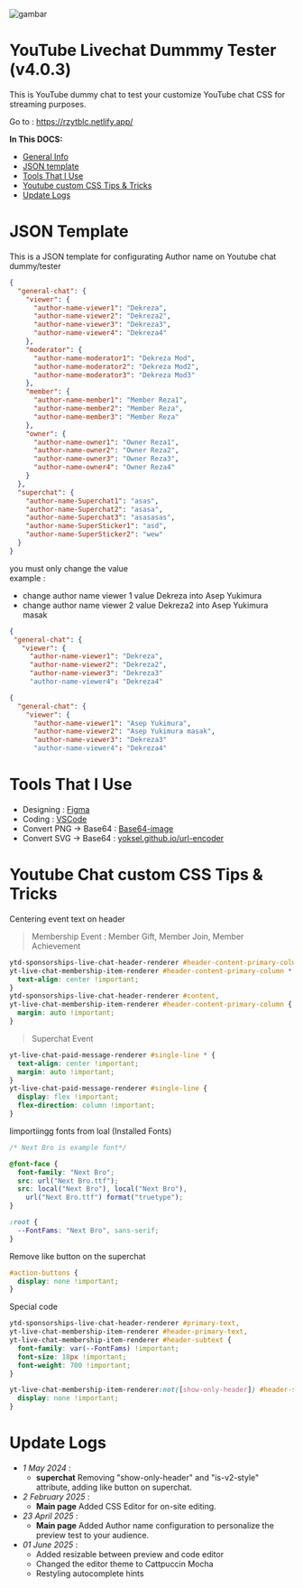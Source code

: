 ![gambar](https://github.com/user-attachments/assets/48678435-13da-4331-8372-894e1581cc23)

# YouTube Livechat Dummmy Tester (v4.0.3)

This is YouTube dummy chat to test your customize YouTube chat CSS for streaming
purposes.

Go to : https://rzytblc.netlify.app/

**In This DOCS:**

- [General Info](#youtube-livechat-dummmy-tester-v403)
- [JSON template](#json-template)
- [Tools That I Use](#tools-that-i-use)
- [Youtube custom CSS Tips & Tricks](#youtube-chat-custom-css-tips--tricks)
- [Update Logs](#update-logs)

# JSON Template

This is a JSON template for configurating Author name on Youtube chat
dummy/tester

```json
{
  "general-chat": {
    "viewer": {
      "author-name-viewer1": "Dekreza",
      "author-name-viewer2": "Dekreza2",
      "author-name-viewer3": "Dekreza3",
      "author-name-viewer4": "Dekreza4"
    },
    "moderator": {
      "author-name-moderator1": "Dekreza Mod",
      "author-name-moderator2": "Dekreza Mod2",
      "author-name-moderator3": "Dekreza Mod3"
    },
    "member": {
      "author-name-member1": "Member Reza1",
      "author-name-member2": "Member Reza",
      "author-name-member3": "Member Reza"
    },
    "owner": {
      "author-name-owner1": "Owner Reza1",
      "author-name-owner2": "Owner Reza2",
      "author-name-owner3": "Owner Reza3",
      "author-name-owner4": "Owner Reza4"
    }
  },
  "superchat": {
    "author-name-Superchat1": "asas",
    "author-name-Superchat2": "asasa",
    "author-name-Superchat3": "asasasas",
    "author-name-SuperSticker1": "asd",
    "author-name-SuperSticker2": "wew"
  }
}
```

you must only change the value <br/> example :

- change author name viewer 1 value Dekreza into Asep Yukimura
- change author name viewer 2 value Dekreza2 into Asep Yukimura masak

```json
{
 "general-chat": {
   "viewer": {
     "author-name-viewer1": "Dekreza",
     "author-name-viewer2": "Dekreza2",
     "author-name-viewer3": "Dekreza3"
     "author-name-viewer4": "Dekreza4"
```

```json
{
  "general-chat": {
    "viewer": {
      "author-name-viewer1": "Asep Yukimura",
      "author-name-viewer2": "Asep Yukimura masak",
      "author-name-viewer3": "Dekreza3"
      "author-name-viewer4": "Dekreza4"
```

# Tools That I Use

- Designing : [Figma](https://www.figma.com)
- Coding : [VSCode](https://code.visualstudio.com/)
- Convert PNG -> Base64 : [Base64-image](https://www.base64-image.de/)
- Convert SVG -> Base64 :
  [yoksel.github.io/url-encoder](https://yoksel.github.io/url-encoder/)

# Youtube Chat custom CSS Tips & Tricks

Centering event text on header

> Membership Event : Member Gift, Member Join, Member Achievement

```css
ytd-sponsorships-live-chat-header-renderer #header-content-primary-column *,
yt-live-chat-membership-item-renderer #header-content-primary-column * {
  text-align: center !important;
}
ytd-sponsorships-live-chat-header-renderer #content,
yt-live-chat-membership-item-renderer #header-content-primary-column {
  margin: auto !important;
}
```

> Superchat Event

```css
yt-live-chat-paid-message-renderer #single-line * {
  text-align: center !important;
  margin: auto !important;
}
yt-live-chat-paid-message-renderer #single-line {
  display: flex !important;
  flex-direction: column !important;
}
```

Iimportiingg fonts from loal (Installed Fonts)

```css
/* Next Bro is example font*/

@font-face {
  font-family: "Next Bro";
  src: url("Next Bro.ttf");
  src: local("Next Bro"), local("Next Bro"),
    url("Next Bro.ttf") format("truetype");
}

:root {
  --FontFams: "Next Bro", sans-serif;
}
```

Remove like button on the superchat

```css
#action-buttons {
  display: none !important;
}
```

Special code

```css
ytd-sponsorships-live-chat-header-renderer #primary-text,
yt-live-chat-membership-item-renderer #header-primary-text,
yt-live-chat-membership-item-renderer #header-subtext {
  font-family: var(--FontFams) !important;
  font-size: 18px !important;
  font-weight: 700 !important;
}

yt-live-chat-membership-item-renderer:not([show-only-header]) #header-subtext {
  display: none !important;
}
```

# Update Logs

- _1 May 2024_ :
  - **superchat** Removing "show-only-header" and "is-v2-style" attribute,
    adding like button on superchat.
- _2 February 2025_ :
  - **Main page** Added CSS Editor for on-site editing.
- _23 April 2025_ :
  - **Main page** Added Author name configuration to personalize the preview
    test to your audience.
- _01 June 2025_ :
  - Added resizable between preview and code editor
  - Changed the editor theme to Cattpuccin Mocha
  - Restyling autocomplete hints
